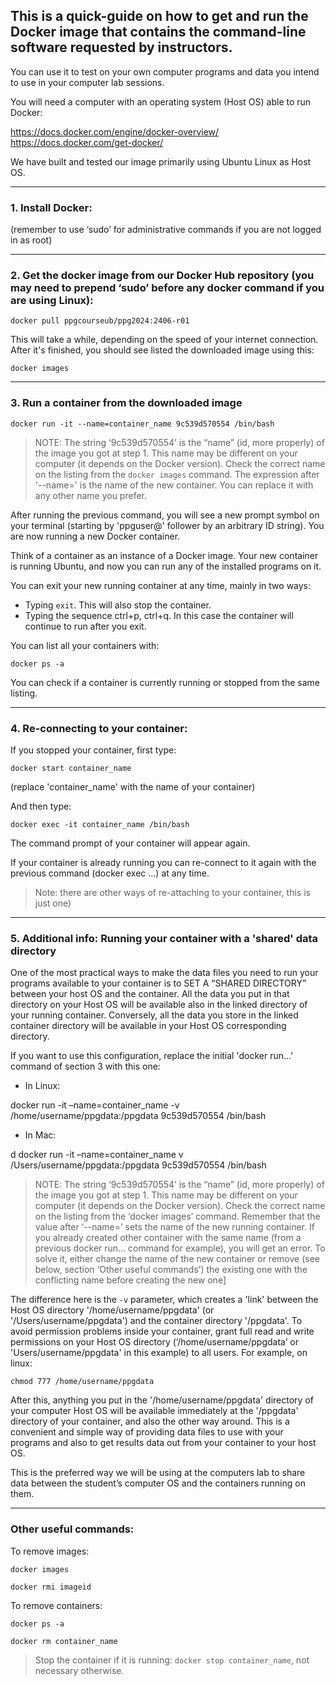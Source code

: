 ## This is a quick-guide on how to get and run the Docker image that contains the command-line software requested by instructors. 

You can use it to test on your own computer programs and data you intend to use in your computer lab sessions. 

You will need a computer with an operating system (Host OS) able to run Docker:

https://docs.docker.com/engine/docker-overview/
https://docs.docker.com/get-docker/

We have built and tested our image primarily using Ubuntu Linux as Host OS.

---

### 1. Install Docker:

(remember to use ‘sudo’ for administrative commands if you are not logged in as root)

---

### 2. Get the docker image from our Docker Hub repository (you may need to prepend ‘sudo’ before any docker command if you are using Linux):

`docker pull ppgcourseub/ppg2024:2406-r01`

This will take a while, depending on the speed of your internet connection.
After it's finished, you should see listed the downloaded image using this:

`docker images`

---

### 3. Run a container from the downloaded image

`docker run -it --name=container_name 9c539d570554 /bin/bash` 

> NOTE: The string ‘9c539d570554’ is the “name” (id, more properly) of the image you got at step 1. This name may be different on your computer
> (it depends on the Docker version). Check the correct name on the listing from the `docker images` command. The expression after '--name=' is
> the name of the new container. You can replace it with any other name you prefer.

After running the previous command, you will see a new prompt symbol on your terminal (starting by 'ppguser@' follower by an arbitrary ID string). You are now running a new Docker container. 

Think of a container as an instance of a Docker image. Your new container is running Ubuntu, and now you can run any of the installed programs on it.

You can exit your new running container at any time, mainly in two ways:
- Typing `exit`. This will also stop the container.
- Typing the sequence ctrl+p, ctrl+q. In this case the container will continue to run after you exit.

You can list all your containers with:

`docker ps -a`

You can check if a container is currently running or stopped from the same listing.

---

### 4. Re-connecting to your container:

If you stopped your container, first type:

`docker start container_name`

(replace 'container_name' with the name of your container)

And then type:

`docker exec -it container_name /bin/bash`

The command prompt of your container will appear again.

If your container is already running you can re-connect to it again with the previous command (docker exec ...) at any time.

> Note: there are other ways of re-attaching to your container, this is just one)

---

### 5. Additional info: Running your container with  a 'shared' data directory

One of the most practical ways to make the data files you need to run your programs available to your container is to SET A “SHARED DIRECTORY” between your host OS and the container. All the data you put in that directory on your Host OS will be available also in the linked directory of your running container. Conversely, all the data you store in the linked container directory will be available in your Host OS corresponding directory. 

If you want to use this configuration, replace the initial 'docker run...' command of section 3 with this one:

* In Linux:

docker run -it –name=container_name -v /home/username/ppgdata:/ppgdata 9c539d570554 /bin/bash

* In Mac:

d docker run -it –name=container_name v /Users/username/ppgdata:/ppgdata 9c539d570554 /bin/bash

> NOTE: The string ‘9c539d570554’ is the “name” (id, more properly) of the image you got at step 1.
> This name may be different on your computer (it depends on the Docker version). Check the correct name on the listing from the ‘docker images’ command.
> Remember that the value after ‘--name=’ sets the name of the new running container. If you already created other container with the same name (from a previous docker run… command for example), you will get an error. To solve it, either change the name of the new container or remove (see below, section ‘Other useful commands’) the existing one with the conflicting name before creating the new one]

The difference here is the `-v` parameter, which creates a 'link' between the Host OS directory '/home/username/ppgdata' (or '/Users/username/ppgdata') and the container directory '/ppgdata'. To avoid permission problems inside your container, grant full read and write permissions on your Host OS directory (‘/home/username/ppgdata’ or 'Users/username/ppgdata' in this example) to all users. For example, on linux:

`chmod 777 /home/username/ppgdata`

After this, anything you put in the '/home/username/ppgdata' directory of your computer Host OS will be available immediately at the '/ppgdata' directory of your container, and also the other way around. This is a convenient and simple way of providing data files to use with your programs and also to get results data out from your container to your host OS.

This is the preferred way we will be using at the computers lab to share data between the student’s computer OS and the containers running on them.

---

### Other useful commands:

To remove images:

`docker images`

`docker rmi imageid`

To remove containers:

`docker ps -a`

`docker rm container_name`

> Stop the container if it is running: `docker stop container_name`, not necessary otherwise.






